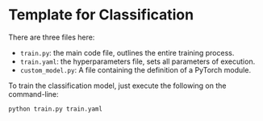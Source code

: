 # Template for Classification


There are three files here:

* `train.py`: the main code file, outlines the entire training process.
* `train.yaml`: the hyperparameters file, sets all parameters of execution.
* `custom_model.py`: A file containing the definition of a PyTorch module.

To train the classification model, just execute the following on the command-line:

```bash
python train.py train.yaml
```
